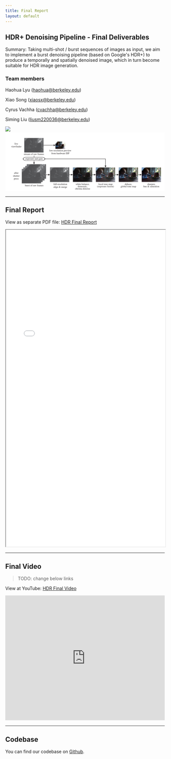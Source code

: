 ```yaml
---
title: Final Report
layout: default
---
```


## HDR+ Denoising Pipeline - Final Deliverables

Summary: Taking multi-shot / burst sequences of images as input, we aim to implement a burst denoising pipeline (based on Google's HDR+) to produce a temporally and spatially denoised image, which in turn become suitable for HDR image generation. 

### Team members
Haohua Lyu ([haohua@berkeley.edu](mailto:haohua@berkeley.edu))

Xiao Song ([xiaosx@berkeley.edu](mailto:xiaosx@berkeley.edu))

Cyrus Vachha ([cvachha@berkeley.edu](mailto:cvachha@berkeley.edu))

Siming Liu ([liusm220036@berkeley.edu](mailto:liusm220036@berkeley.edu))

<img src="img/compare.png">

<img src="img/pipeline.png">

---

## Final Report


View as separate PDF file: [HDR Final Report](CS_184_284A_Final_Project_Final_HDR.pdf)

<iframe src="CS_184_284A_Final_Project_Final_HDR.pdf" width="100%" height="1000"></iframe>

---

## Final Video

> TODO: change below links

View at YouTube: [HDR Final Video](https://youtu.be/lYK3vGGD1II)

<iframe width="100%" height="394" src="https://www.youtube.com/embed/lYK3vGGD1II" title="YouTube video player" frameborder="0" allow="accelerometer; autoplay; clipboard-write; encrypted-media; gyroscope; picture-in-picture" allowfullscreen></iframe>

---

## Codebase

You can find our codebase on [Github](https://github.com/UCBerkeley-Spring2022-CS284A-Project/HDRplus).
